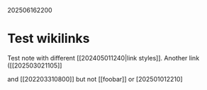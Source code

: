 202506162200

# Test wikilinks

Test note with different [[202405011240|link styles]]. Another link ([[202503021105]]

and [[202203310800]] but not [[foobar]] or [202501012210]

